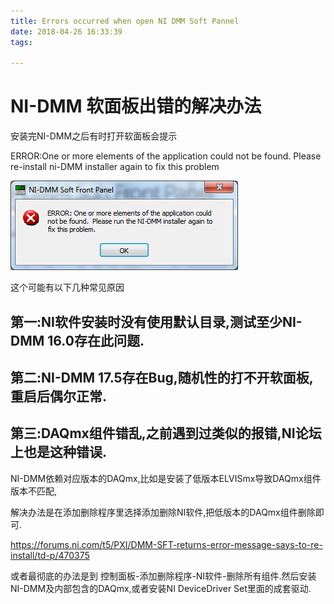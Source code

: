 ```yaml
---
title: Errors occurred when open NI DMM Soft Pannel
date: 2018-04-26 16:33:39
tags:

---
```


# NI-DMM 软面板出错的解决办法

安装完NI-DMM之后有时打开软面板会提示

ERROR:One or more elements of the application could not be found.  Please re-install ni-DMM installer again to fix this problem

![NI-DMM Soft Front Panel ERROR: One or more elements of the applicaton could not be found. Please run the NI-DMM installer again to fix this problem ](.\20180426-Errors-occurred-when-open-NI-DMM-Soft-Pannel\clip_image001.png)



这个可能有以下几种常见原因 

## 第一:NI软件安装时没有使用默认目录,测试至少NI-DMM 16.0存在此问题.

 

## 第二:NI-DMM 17.5存在Bug,随机性的打不开软面板,重启后偶尔正常.

 

## 第三:DAQmx组件错乱,之前遇到过类似的报错,NI论坛上也是这种错误.

NI-DMM依赖对应版本的DAQmx,比如是安装了低版本ELVISmx导致DAQmx组件版本不匹配,

解决办法是在添加删除程序里选择添加删除NI软件,把低版本的DAQmx组件删除即可.

<https://forums.ni.com/t5/PXI/DMM-SFT-returns-error-message-says-to-re-install/td-p/470375>

或者最彻底的办法是到 控制面板-添加删除程序-NI软件-删除所有组件.然后安装NI-DMM及内部包含的DAQmx,或者安装NI DeviceDriver Set里面的成套驱动.
